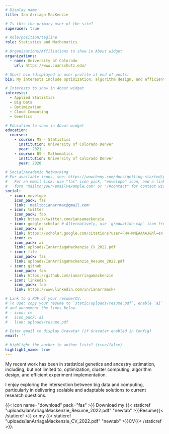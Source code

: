 ```yaml
---
# Display name
title: Ian Arriaga-MacKenzie

# Is this the primary user of the site?
superuser: true

# Role/position/tagline
role: Statistics and Mathematics

# Organizations/Affiliations to show in About widget
organizations:
  - name: University of Colorado
    url: https://www.cuanschutz.edu/

# Short bio (displayed in user profile at end of posts)
bio: My interests include optimization, algorithm design, and efficient experiment implementation.

# Interests to show in About widget
interests:
  - Applied Statistics
  - Big Data
  - Optimization
  - Cloud Computing
  - Genetics

# Education to show in About widget
education:
  courses:
    - course: MS - Statistics
      institution: University of Colorado Denver
      year: 2021
    - course: BS - Mathematics
      institution: University of Colorado Denver
      year: 2020

# Social/Academic Networking
# For available icons, see: https://wowchemy.com/docs/getting-started/page-builder/#icons
#   For an email link, use "fas" icon pack, "envelope" icon, and a link in the
#   form "mailto:your-email@example.com" or "/#contact" for contact widget.
social:
  - icon: envelope
    icon_pack: fas
    link: 'mailto:ianarrmac@gmail.com'
  - icon: twitter
    icon_pack: fab
    link: https://twitter.com/iansamackenzie
  - icon: google-scholar # Alternatively, use `graduation-cap` icon from `fas` icon pack
    icon_pack: ai
    link: https://scholar.google.com/citations?user=FH4-MNEAAAAJ&hl=en
  - icon: cv
    icon_pack: ai
    link: uploads/IanArriagaMackenzie_CV_2022.pdf
  - icon: file
    icon_pack: fas
    link: uploads/IanArriagaMackenzie_Resume_2022.pdf
  - icon: github
    icon_pack: fab
    link: https://github.com/ianarriagamackenzie
  - icon: linkedin
    icon_pack: fab
    link: https://www.linkedin.com/in/ianarrmack/

# Link to a PDF of your resume/CV.
# To use: copy your resume to `static/uploads/resume.pdf`, enable `ai` icons in `params.toml`,
# and uncomment the lines below.
# - icon: cv
#   icon_pack: ai
#   link: uploads/resume.pdf

# Enter email to display Gravatar (if Gravatar enabled in Config)
email: ''

# Highlight the author in author lists? (true/false)
highlight_name: true
---
```


My recent work has been in statistical genetics and ancestry estimation, including, but not limited to, optimization, cluster computing, algorithm design, and efficient experiment implementation.

I enjoy exploring the intersection between big data and computing, particularly in delivering scalable and adaptable solutions to current research questions.

{{< icon name="download" pack="fas" >}} Download my {{< staticref "uploads/IanArriagaMackenzie_Resume_2022.pdf" "newtab" >}}Resume{{< /staticref >}} or my {{< staticref "uploads/IanArriagaMackenzie_CV_2022.pdf" "newtab" >}}CV{{< /staticref >}}.
